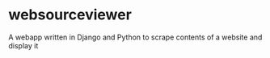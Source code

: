 # websourceviewer
A webapp written in Django and Python to scrape contents of a website and display it
